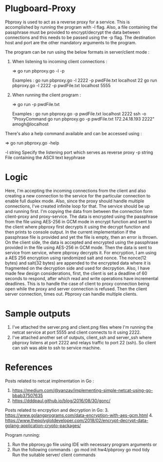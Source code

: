 # Plugboard-Proxy

Pbproxy is used to act as a reverse proxy for a service. This is accomplished by running the program with -l flag. Also, a file containing the passphrase must be provided to encrypt/decrypt the data between connections and this needs to be passed using the -p flag. The destination host and port are the other mandatory arguments to the program.

The program can be run using the below formats in server/client mode : 

1. When listening to incoming client connections :

	=> go run pbproxy.go -l <proxyPort> -p <passphraseFile> <destination> <port>

	Examples : go run pbproxy.go -l 2222 -p pwdFile.txt localhost 22
		   go run pbproxy.go -l 2222 -p pwdFile.txt localhost 5555	

2. When running the client program :

	=> go run -p pwdFile.txt <destination> <port>
	
	Examples : go run pbproxy.go -p pwdFile.txt localhost 2222
		  ssh -o "ProxyCommand go run pbproxy.go -p pwdFile.txt 172.24.18.193 2222" amogh@localhost


There's also a help command available and can be accessed using : 

=> go run pbproxy.go -help                                                                                                                                                                                                     

  -l string
        Specify the listening port which serves as reverse proxy
  -p string
        File containing the ASCII text keyphrase 


# Logic 

Here, I'm accepting the incoming connections from the client and also creating a new connection to the service for the particular connection to enable full duplex mode. Also, since the proxy should handle multiple connections, I've created infinite loop for that. The service should be up and running first.
I'm copying the data from between the connection form client-proxy and proxy-service. The data is encrypted using the passphrase from the file using AES-256 in GCM mode in encrypt function and sent to the client where pbproxy first decrypts it using the decrypt function and then prints to console output.
In the current implementation if the passphrase file is provided and yet the file is empty, then an error is thrown. On the client side, the data is accepted and encrypted using the passphrase provided in the file using AES-256 in GCM mode. Then the data is sent to service from service, where pbproxy decrypts it. For encryption, I am using a AES 256 encryption using randomized salt and nonce. The nonce(12 bytes) and salt(32 bytes) are appended to the encrypted data where it is fragmented on the decryption side and used for decrpytion.
Also, I have made few design considerations, first, the client is set a deadline of 60 seconds to respond, after which read and write operations have incremental deadlines. This is to handle the case of client to proxy connection being open while the proxy and server connection is refused. Then the client server connection, times out. Pbproxy can handle multiple clients.

# Sample outputs

1. I've attached the server.png and client.png files where I'm running the netcat service at port 5555 and client connects to it using 2222.
2. I've attached another set of outputs, client_ssh and server_ssh where pbproxy listens at port 2222 and relays traffic to port 22 (ssh). So client can ssh was able to ssh to service machine.


# References

Posts related to netcat implmentation in Go : 
1. https://medium.com/@yanzay/implementing-simple-netcat-using-go-bbab37507635
2. https://dddpaul.github.io/blog/2016/08/30/gonc/

Posts related to encrpytion and decryption in Go:
3. https://www.golangprograms.com/data-encryption-with-aes-gcm.html
4. https://www.thepolyglotdeveloper.com/2018/02/encrypt-decrypt-data-golang-application-crypto-packages/

Program running:

1. Run the pbproxy.go file using IDE with necessary program arguments or
2. Run  the following commands :
        go mod init hw4/pbproxy
        go mod tidy
        Run the suitable server/ client commands
